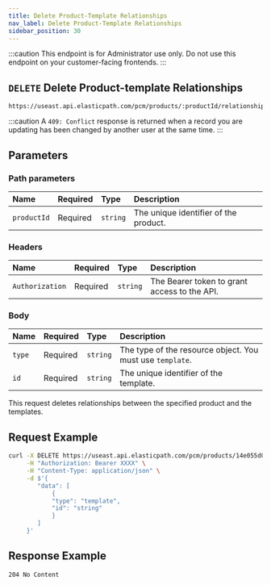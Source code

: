 ```yaml
---
title: Delete Product-Template Relationships
nav_label: Delete Product-Template Relationships
sidebar_position: 30
---
```


:::caution
This endpoint is for Administrator use only. Do not use this endpoint on your customer-facing frontends.
:::

## `DELETE` Delete Product-template Relationships

```http
https://useast.api.elasticpath.com/pcm/products/:productId/relationships/templates
```

:::caution
A `409: Conflict` response is returned when a record you are updating has been changed by another user at the same time.
:::

## Parameters

### Path parameters

| Name        | Required | Type     | Description                           |
|:------------|:---------|:---------|:--------------------------------------|
| `productId` | Required | `string` | The unique identifier of the product. |

### Headers

| Name            | Required | Type     | Description                          |
|:----------------|:---------|:---------|:-------------------------------------|
| `Authorization` | Required | `string` | The Bearer token to grant access to the API. |

### Body

| Name   | Required | Type     | Description                                   |
|:-------|:---------|:---------|:----------------------------------------------|
| `type` | Required | `string` | The type of the resource object. You must use `template`. |
| `id`   | Required | `string` | The unique identifier of the template.        |

This request deletes relationships between the specified product and the templates.

## Request Example

```bash
curl -X DELETE https://useast.api.elasticpath.com/pcm/products/14e055d0-eebb-4090-8594-a0a7aeea2151/relationships/templates \
     -H "Authorization: Bearer XXXX" \
     -H "Content-Type: application/json" \
     -d $'{
        "data": [
            {
            "type": "template",
            "id": "string"
            }
        ]
     }'
```

## Response Example

`204 No Content`
